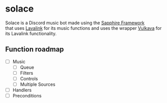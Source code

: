 # solace
Solace is a Discord music bot made using the [Sapphire Framework](https://www.npmjs.com/package/@sapphire/framework) \
that uses [Lavalink](https://github.com/davidffa/lavalink) for its music functions and uses the wrapper [Vulkava](https://www.npmjs.com/package/vulkava) for its Lavalink functionality.

## Function roadmap
- [ ] Music
  - [ ] Queue
  - [ ] Filters
  - [ ] Controls
  - [ ] Multiple Sources
- [ ] Handlers
- [ ] Preconditions
